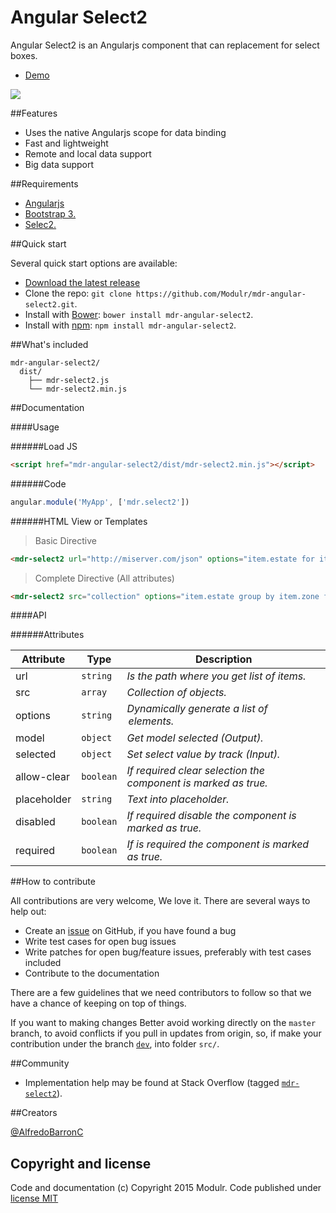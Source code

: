 # Angular Select2
Angular Select2 is an Angularjs component that can replacement for select boxes.

- [Demo](http://modulr.io/components/mdr-angular-select2/)

![](http://modulr.io/img/preview/mdr-angular-select2.png)

##Features

- Uses the native Angularjs scope for data binding
- Fast and lightweight
- Remote and local data support
- Big data support


##Requirements

- [Angularjs](https://angularjs.org/)
- [Bootstrap 3.](http://getbootstrap.com/)
- [Selec2.](https://select2.github.io/)

##Quick start

Several quick start options are available:

- [Download the latest release](https://github.com/Modulr/mdr-angular-select2/archive/master.zip)
- Clone the repo: `git clone https://github.com/Modulr/mdr-angular-select2.git`.
- Install with [Bower](http://bower.io/): `bower install mdr-angular-select2`.
- Install with [npm](https://www.npmjs.com): `npm install mdr-angular-select2`.

##What's included

```
mdr-angular-select2/
  dist/
    ├── mdr-select2.js
    └── mdr-select2.min.js
```

##Documentation

####Usage

######Load JS

```html
<script href="mdr-angular-select2/dist/mdr-select2.min.js"></script>
```

######Code

```js
angular.module('MyApp', ['mdr.select2'])
```

######HTML View or Templates

> Basic Directive

```html
<mdr-select2 url="http://miserver.com/json" options="item.estate for item in collection track by item.id"></mdr-select2>
```

> Complete Directive (All attributes)

```html
<mdr-select2 src="collection" options="item.estate group by item.zone for item in collection | orderBy:'item' track by item.id" model="model" selected="value" placeholder="Seleccionar" allow-clear="true" disabled="true" required="true"></mdr-select2>
```

####API

######Attributes

Attribute | Type | Description
--- | --- | ---
url | `string` | *Is the path where you get list of items.*
src | `array` | *Collection of objects.*
options | `string` | *Dynamically generate a list of <option> elements.*
model | `object` | *Get model selected (Output).*
selected | `object` | *Set select value by track (Input).*
allow-clear | `boolean` | *If required clear selection the component is marked as true.*
placeholder | `string` | *Text into placeholder.*
disabled | `boolean` | *If required disable the component is marked as true.*
required | `boolean` | *If is required the component is marked as true.*

##How to contribute

All contributions are very welcome, We love it. There are several ways to help out:

- Create an [issue](https://github.com/Modulr/mdr-angular-select2/issues) on GitHub, if you have found a bug
- Write test cases for open bug issues
- Write patches for open bug/feature issues, preferably with test cases included
- Contribute to the documentation

There are a few guidelines that we need contributors to follow so that we have a chance of keeping on top of things.

If you want to making changes Better avoid working directly on the `master` branch, to avoid conflicts if you pull in updates from origin, so, if make your contribution under the branch [`dev`](https://github.com/Modulr/mdr-angular-select2/tree/dev), into folder `src/`.

##Community

- Implementation help may be found at Stack Overflow (tagged [`mdr-select2`](http://stackoverflow.com/questions/tagged/mdr-select2)).

##Creators

[@AlfredoBarronC](https://twitter.com/AlfredoBarronC)

## Copyright and license

Code and documentation (c) Copyright 2015 Modulr. Code published under [license MIT](https://github.com/Modulr/mdr-angular-select2/blob/master/LICENSE)
